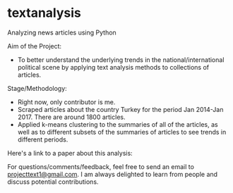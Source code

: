 # textanalysis
Analyzing news articles using Python

Aim of the Project: 
- To better understand the underlying trends in the national/international political scene by applying text analysis methods to collections of articles. 

Stage/Methodology: 
- Right now, only contributor is me. 
- Scraped articles about the country Turkey for the period Jan 2014-Jan 2017. There are around 1800 articles.
- Applied k-means clustering to the summaries of all of the articles, as well as to different subsets of the summaries of articles to see trends in different periods.

Here's a link to a paper about this analysis: 

For questions/comments/feedback, feel free to send an email to projecttext1@gmail.com. I am always delighted to learn from people and discuss potential contributions. 
